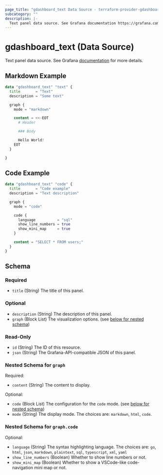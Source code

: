 ```yaml
---
page_title: "gdashboard_text Data Source - terraform-provider-gdashboard"
subcategory: ""
description: |-
  Text panel data source. See Grafana documentation https://grafana.com/docs/grafana/latest/panels-visualizations/visualizations/text/ for more details.
---
```


# gdashboard_text (Data Source)

Text panel data source. See Grafana [documentation](https://grafana.com/docs/grafana/latest/panels-visualizations/visualizations/text/) for more details.

## Markdown Example

```terraform
data "gdashboard_text" "text" {
  title       = "Text"
  description = "Some text"

  graph {
    mode = "markdown"

    content = <<-EOT
      # Header

      ### Body

      Hello World!
    EOT
  }

}
```

## Code Example

```terraform
data "gdashboard_text" "code" {
  title       = "Code example"
  description = "Text description"

  graph {
    mode = "code"

    code {
      language          = "sql"
      show_line_numbers = true
      show_mini_map     = true
    }

    content = "SELECT * FROM users;"
  }
}
```


<!-- schema generated by tfplugindocs -->
## Schema

### Required

- `title` (String) The title of this panel.

### Optional

- `description` (String) The description of this panel.
- `graph` (Block List) The visualization options. (see [below for nested schema](#nestedblock--graph))

### Read-Only

- `id` (String) The ID of this resource.
- `json` (String) The Grafana-API-compatible JSON of this panel.

<a id="nestedblock--graph"></a>
### Nested Schema for `graph`

Required:

- `content` (String) The content to display.

Optional:

- `code` (Block List) The configuration for the `code` mode. (see [below for nested schema](#nestedblock--graph--code))
- `mode` (String) The display mode. The choices are: `markdown`, `html`, `code`.

<a id="nestedblock--graph--code"></a>
### Nested Schema for `graph.code`

Optional:

- `language` (String) The syntax highlighting language. The choices are: `go`, `html`, `json`, `markdown`, `plaintext`, `sql`, `typescript`, `xml`, `yaml`
- `show_line_numbers` (Boolean) Whether to show line numbers or not.
- `show_mini_map` (Boolean) Whether to show a VSCode-like code-navigation mini map or not.
